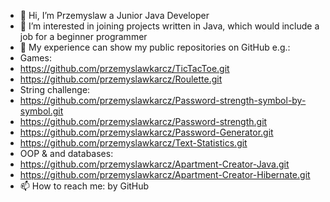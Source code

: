 - 👋 Hi, I’m Przemyslaw a Junior Java Developer
- 👀 I’m interested in joining projects written in Java, which would include a job for a beginner programmer
- 💞️ My experience can show my public repositories on GitHub e.g.:
- Games:  
-   https://github.com/przemyslawkarcz/TicTacToe.git
-   https://github.com/przemyslawkarcz/Roulette.git  
- String challenge:
-   https://github.com/przemyslawkarcz/Password-strength-symbol-by-symbol.git
-   https://github.com/przemyslawkarcz/Password-strength.git
-   https://github.com/przemyslawkarcz/Password-Generator.git
-   https://github.com/przemyslawkarcz/Text-Statistics.git
- OOP & and databases: 
-   https://github.com/przemyslawkarcz/Apartment-Creator-Java.git
-   https://github.com/przemyslawkarcz/Apartment-Creator-Hibernate.git
- 📫 How to reach me: by GitHub

<!---
przemyslawkarcz/przemyslawkarcz is a ✨ special ✨ repository because its `README.md` (this file) appears on your GitHub profile.
You can click the Preview link to take a look at your changes.
--->
